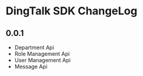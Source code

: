 # DingTalk SDK ChangeLog

## 0.0.1

- Department Api
- Role Management Api
- User Management Api
- Message Api